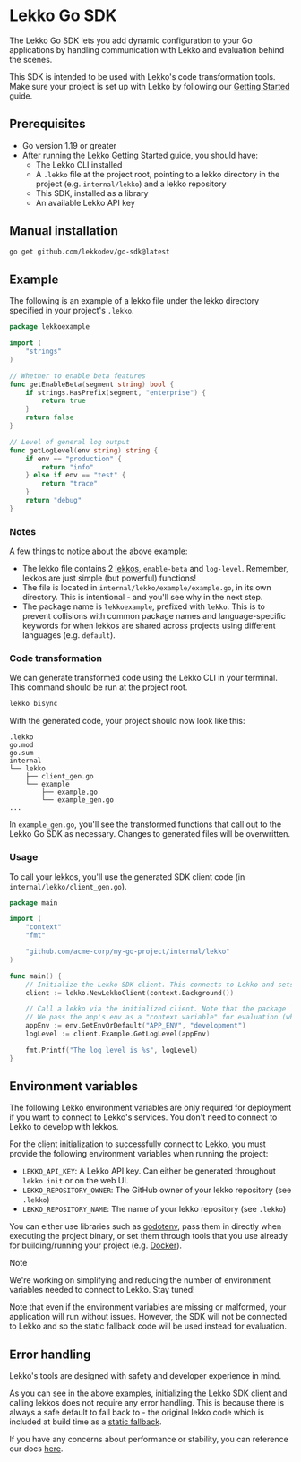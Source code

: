 # Lekko Go SDK

The Lekko Go SDK lets you add dynamic configuration to your Go applications by handling communication with Lekko and evaluation behind the scenes.

This SDK is intended to be used with Lekko's code transformation tools. Make sure your project is set up with Lekko by following our [Getting Started](https://docs.lekko.com/) guide.

## Prerequisites

- Go version 1.19 or greater
- After running the Lekko Getting Started guide, you should have:
  - The Lekko CLI installed
  - A `.lekko` file at the project root, pointing to a lekko directory in the project (e.g. `internal/lekko`) and a lekko repository
  - This SDK, installed as a library
  - An available Lekko API key

## Manual installation

```bash copy
go get github.com/lekkodev/go-sdk@latest
```

## Example

The following is an example of a lekko file under the lekko directory specified in your project's `.lekko`.

```go copy filename="internal/lekko/example/example.go"
package lekkoexample

import (
    "strings"
)

// Whether to enable beta features
func getEnableBeta(segment string) bool {
    if strings.HasPrefix(segment, "enterprise") {
        return true
    }
    return false
}

// Level of general log output
func getLogLevel(env string) string {
    if env == "production" {
        return "info"
    } else if env == "test" {
        return "trace"
    }
    return "debug"
}
```

### Notes

A few things to notice about the above example:

- The lekko file contains 2 [lekkos](https://docs.lekko.com/anatomy), `enable-beta` and `log-level`. Remember, lekkos are just simple (but powerful) functions!
- The file is located in `internal/lekko/example/example.go`, in its own directory. This is intentional - and you'll see why in the next step.
- The package name is `lekkoexample`, prefixed with `lekko`. This is to prevent collisions with common package names and language-specific keywords for when lekkos are shared across projects using different languages (e.g. `default`).

### Code transformation

We can generate transformed code using the Lekko CLI in your terminal. This command should be run at the project root.

```bash copy
lekko bisync
```

With the generated code, your project should now look like this:

```
.lekko
go.mod
go.sum
internal
└── lekko
    ├── client_gen.go
    └── example
        ├── example.go
        └── example_gen.go
...
```

In `example_gen.go`, you'll see the transformed functions that call out to the Lekko Go SDK as necessary. Changes to generated files will be overwritten.

### Usage

To call your lekkos, you'll use the generated SDK client code (in `internal/lekko/client_gen.go`).

```go copy filename="main.go"
package main

import (
    "context"
    "fmt"

    "github.com/acme-corp/my-go-project/internal/lekko"
)

func main() {
    // Initialize the Lekko SDK client. This connects to Lekko and sets up periodic refreshing of lekkos and evaluation event handling.
    client := lekko.NewLekkoClient(context.Background())

    // Call a lekko via the initialized client. Note that the package `lekkoexample` is "transformed" to the `Example` field on the generated client.
    // We pass the app's env as a "context variable" for evaluation (which the log-level lekko expects, as defined above)
    appEnv := env.GetEnvOrDefault("APP_ENV", "development")
    logLevel := client.Example.GetLogLevel(appEnv)

    fmt.Printf("The log level is %s", logLevel)
}
```

## Environment variables

The following Lekko environment variables are only required for deployment if you want to connect to Lekko's services. You don't need to connect to Lekko to develop with lekkos.

For the client initialization to successfully connect to Lekko, you must provide the following environment variables when running the project:

- `LEKKO_API_KEY`: A Lekko API key. Can either be generated throughout `lekko init` or on the web UI.
- `LEKKO_REPOSITORY_OWNER`: The GitHub owner of your lekko repository (see `.lekko`)
- `LEKKO_REPOSITORY_NAME`: The name of your lekko repository (see `.lekko`)

You can either use libraries such as [godotenv](https://github.com/joho/godotenv), pass them in directly when executing the project binary, or set them through tools that you use already for building/running your project (e.g. [Docker](https://docs.docker.com/compose/environment-variables/)).

> [!NOTE]
> We're working on simplifying and reducing the number of environment variables needed to connect to Lekko. Stay tuned!

Note that even if the environment variables are missing or malformed, your application will run without issues. However, the SDK will not be connected to Lekko and so the static fallback code will be used instead for evaluation.

## Error handling

Lekko's tools are designed with safety and developer experience in mind.

As you can see in the above examples, initializing the Lekko SDK client and calling lekkos does not require any error handling. This is because there is always a safe default to fall back to - the original lekko code which is included at build time as a [static fallback](https://docs.lekko.com/static-fallback).

If you have any concerns about performance or stability, you can reference our docs [here](https://docs.lekko.com/performance-reliability).
